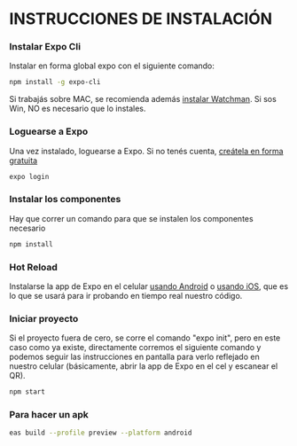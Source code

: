 # INSTRUCCIONES DE INSTALACIÓN

### Instalar Expo Cli

Instalar en forma global expo con el siguiente comando:

```bash
npm install -g expo-cli
```

Si trabajás sobre MAC, se recomienda además [instalar Watchman](https://facebook.github.io/watchman/docs/install/#buildinstall). Si sos Win, NO es necesario que lo instales.

### Loguearse a Expo

Una vez instalado, loguearse a Expo. Si no tenés cuenta, [creátela en forma gratuita](https://expo.io/signup)

```bash
expo login
```

### Instalar los componentes

Hay que correr un comando para que se instalen los componentes necesario

```bash
npm install
```

### Hot Reload

Instalarse la app de Expo en el celular [usando Android](https://play.google.com/store/apps/details?id=host.exp.exponent) o [usando iOS](https://search.itunes.apple.com/WebObjects/MZContentLink.woa/wa/link?path=apps%2fexponent), que es lo que se usará para ir probando en tiempo real nuestro código.

### Iniciar proyecto

Si el proyecto fuera de cero, se corre el comando "expo init", pero en este caso como ya existe, directamente corremos el siguiente comando y podemos seguir las instrucciones en pantalla para verlo reflejado en nuestro celular (básicamente, abrir la app de Expo en el cel y escanear el QR).

```bash
npm start
```

### Para hacer un apk

```bash
eas build --profile preview --platform android
```

